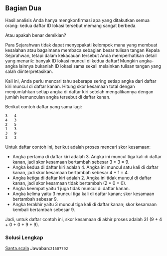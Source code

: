 ## Bagian Dua

Hasil analisis Anda hanya mengkonfirmasi apa yang ditakutkan semua orang: kedua daftar ID lokasi tersebut memang sangat
berbeda.

Atau apakah benar demikian?

Para Sejarahwan tidak dapat menyepakati kelompok mana yang membuat kesalahan atau bagaimana membaca sebagian besar
tulisan tangan Kepala Sejarahwan, tetapi dalam kekacauan tersebut Anda memperhatikan detail yang menarik: banyak ID
lokasi muncul di kedua daftar! Mungkin angka-angka lainnya bukanlah ID lokasi sama sekali melainkan tulisan tangan yang
salah diinterpretasikan.

Kali ini, Anda perlu mencari tahu seberapa sering setiap angka dari daftar kiri muncul di daftar kanan. Hitung skor
kesamaan total dengan menjumlahkan setiap angka di daftar kiri setelah mengalikannya dengan jumlah kemunculan angka
tersebut di daftar kanan.

Berikut contoh daftar yang sama lagi:
```text
3   4
4   3
2   5
1   3
3   9
3   3
```

Untuk daftar contoh ini, berikut adalah proses mencari skor kesamaan:

- Angka pertama di daftar kiri adalah 3. Angka ini muncul tiga kali di daftar kanan, jadi skor kesamaan bertambah sebesar 3 * 3 = 9.
- Angka kedua di daftar kiri adalah 4. Angka ini muncul satu kali di daftar kanan, jadi skor kesamaan bertambah sebesar 4 * 1 = 4. 
- Angka ketiga di daftar kiri adalah 2. Angka ini tidak muncul di daftar kanan, jadi skor kesamaan tidak bertambah (2 * 0 = 0).
- Angka keempat yaitu 1 juga tidak muncul di daftar kanan.
- Angka kelima yaitu 3 muncul tiga kali di daftar kanan; skor kesamaan bertambah sebesar 9.
- Angka terakhir yaitu 3 muncul tiga kali di daftar kanan; skor kesamaan kembali bertambah sebesar 9.

Jadi, untuk daftar contoh ini, skor kesamaan di akhir proses adalah 31 (9 + 4 + 0 + 0 + 9 + 9).
### Solusi Lengkap
[Santa.scala](../src/main/scala/Santa.scala)
Jawaban:`21607792`